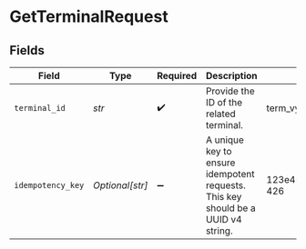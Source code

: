 # GetTerminalRequest


## Fields

| Field                                                                            | Type                                                                             | Required                                                                         | Description                                                                      | Example                                                                          |
| -------------------------------------------------------------------------------- | -------------------------------------------------------------------------------- | -------------------------------------------------------------------------------- | -------------------------------------------------------------------------------- | -------------------------------------------------------------------------------- |
| `terminal_id`                                                                    | *str*                                                                            | :heavy_check_mark:                                                               | Provide the ID of the related terminal.                                          | term_vytxeTZskVKR7C7WgdSP3d                                                      |
| `idempotency_key`                                                                | *Optional[str]*                                                                  | :heavy_minus_sign:                                                               | A unique key to ensure idempotent requests. This key should be a UUID v4 string. | 123e4567-e89b-12d3-a456-426                                                      |